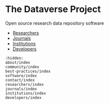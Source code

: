# The Dataverse Project

Open source research data repository software 

- [Researchers](researchers/index)
- [Journals](journals/index)
- [Institutions](institutions/index)
- [Developers](developers/index)

```{toctree}
:hidden:
about/index
community/index
best-practices/index
software/index
contact/index
researchers/index
journals/index
institutions/index
developers/index
```
